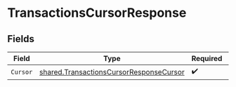 # TransactionsCursorResponse


## Fields

| Field                                                                                              | Type                                                                                               | Required                                                                                           | Description                                                                                        |
| -------------------------------------------------------------------------------------------------- | -------------------------------------------------------------------------------------------------- | -------------------------------------------------------------------------------------------------- | -------------------------------------------------------------------------------------------------- |
| `Cursor`                                                                                           | [shared.TransactionsCursorResponseCursor](../../models/shared/transactionscursorresponsecursor.md) | :heavy_check_mark:                                                                                 | N/A                                                                                                |